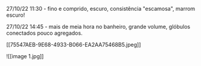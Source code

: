 
27/10/22 11:30  - fino e comprido, escuro, consistência "escamosa", marrom escuro!

27/10/22 14:45 - mais de meia hora no banheiro, grande volume, glóbulos conectados pouco agregados.

[[75547AEB-9E68-4933-B066-EA2AA75468B5.jpeg]]
 
![[image 1.jpg]]